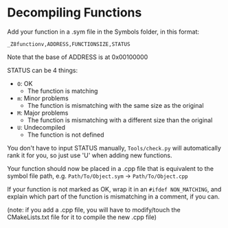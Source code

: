 # Decompiling Functions

Add your function in a .sym file in the Symbols folder, in this format:

`_Z8functionv,ADDRESS,FUNCTIONSIZE,STATUS`

Note that the base of ADDRESS is at 0x00100000

STATUS can be 4 things:

- `O`: OK
  - The function is matching
- `m`: Minor problems
  - The function is mismatching with the same size as the original
- `M`:  Major problems
  - The function is mismatching with a different size than the original
- `U`: Undecompiled
  - The function is not defined

You don't have to input STATUS manually, `Tools/check.py` will automatically rank it for you, so just use 'U' when adding new functions.

Your function should now be placed in a .cpp file that is equivalent to the symbol file path, e.g. `Path/To/Object.sym` -> `Path/To/Object.cpp` 

If your function is not marked as OK, wrap it in an `#ifdef NON_MATCHING`, and explain which part of the function is mismatching in a comment, if you can.



(note: if you add a .cpp file, you will have to modify/touch the CMakeLists.txt file for it to compile the new .cpp file)